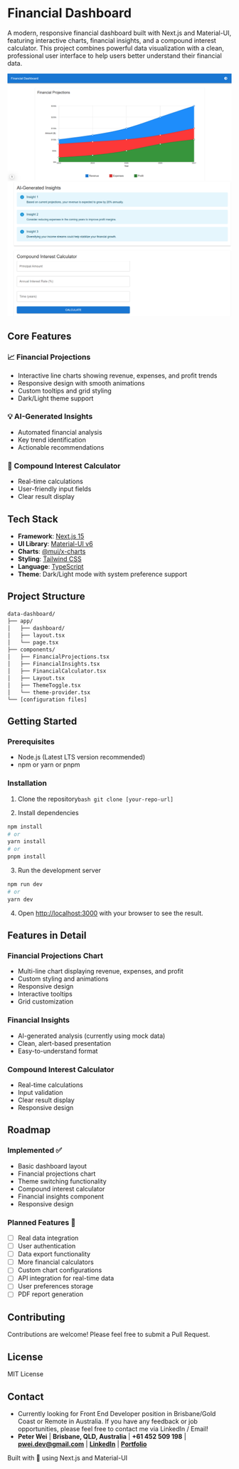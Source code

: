# Financial Dashboard

A modern, responsive financial dashboard built with Next.js and Material-UI, featuring interactive charts, financial insights, and a compound interest calculator. This project combines powerful data visualization with a clean, professional user interface to help users better understand their financial data.

![Project Screenshot](image.png)
![Project Screenshot](image-1.png)

## Core Features

### 📈 Financial Projections
- Interactive line charts showing revenue, expenses, and profit trends
- Responsive design with smooth animations
- Custom tooltips and grid styling
- Dark/Light theme support

### 💡 AI-Generated Insights
- Automated financial analysis
- Key trend identification
- Actionable recommendations

### 🧮 Compound Interest Calculator
- Real-time calculations
- User-friendly input fields
- Clear result display

## Tech Stack
- **Framework**: [Next.js 15](https://nextjs.org/)
- **UI Library**: [Material-UI v6](https://mui.com/)
- **Charts**: [@mui/x-charts](https://mui.com/x/react-charts/)
- **Styling**: [Tailwind CSS](https://tailwindcss.com/)
- **Language**: [TypeScript](https://www.typescriptlang.org/)
- **Theme**: Dark/Light mode with system preference support

## Project Structure
```
data-dashboard/
├── app/
│   ├── dashboard/
│   ├── layout.tsx
│   └── page.tsx
├── components/
│   ├── FinancialProjections.tsx
│   ├── FinancialInsights.tsx
│   ├── FinancialCalculator.tsx
│   ├── Layout.tsx
│   ├── ThemeToggle.tsx
│   └── theme-provider.tsx
└── [configuration files]
```

## Getting Started

### Prerequisites
- Node.js (Latest LTS version recommended)
- npm or yarn or pnpm

### Installation

1. Clone the repository```bash
git clone [your-repo-url]```

2. Install dependencies
```bash
npm install
# or
yarn install
# or
pnpm install
```

3. Run the development server
```bash
npm run dev
# or
yarn dev
```

4. Open [http://localhost:3000](http://localhost:3000) with your browser to see the result.

## Features in Detail

### Financial Projections Chart
- Multi-line chart displaying revenue, expenses, and profit
- Custom styling and animations
- Responsive design
- Interactive tooltips
- Grid customization

### Financial Insights
- AI-generated analysis (currently using mock data)
- Clean, alert-based presentation
- Easy-to-understand format

### Compound Interest Calculator
- Real-time calculations
- Input validation
- Clear result display
- Responsive design

## Roadmap

### Implemented ✅
- Basic dashboard layout
- Financial projections chart
- Theme switching functionality
- Compound interest calculator
- Financial insights component
- Responsive design

### Planned Features 🚀
- [ ] Real data integration
- [ ] User authentication
- [ ] Data export functionality
- [ ] More financial calculators
- [ ] Custom chart configurations
- [ ] API integration for real-time data
- [ ] User preferences storage
- [ ] PDF report generation

## Contributing
Contributions are welcome! Please feel free to submit a Pull Request.

## License
MIT License

## Contact
- Currently looking for Front End Developer position in Brisbane/Gold Coast or Remote in Australia. If you have any feedback or job opportunities, please feel free to contact me via LinkedIn / Email!
- **Peter Wei** | **Brisbane, QLD, Australia** | **+61 452 509 198** | **pwei.dev@gmail.com** | [**LinkedIn**](https://linkedin.com/in/peter-wei-it) | [**Portfolio**](https://my-portfolio-ruddy-alpha-30.vercel.app)


Built with 💙 using Next.js and Material-UI



